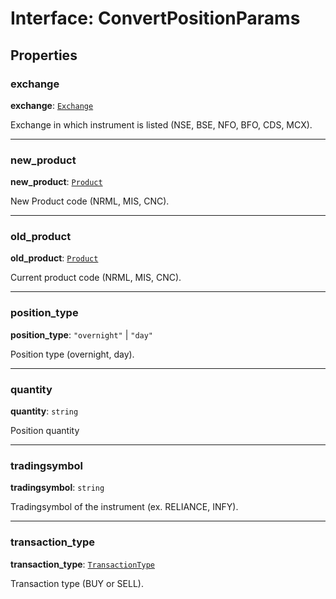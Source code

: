 # Interface: ConvertPositionParams

## Properties

### exchange

 **exchange**: [`Exchange`](../modules.md#exchange)

Exchange in which instrument is listed (NSE, BSE, NFO, BFO, CDS, MCX).

___

### new\_product

 **new\_product**: [`Product`](../modules.md#product)

New Product code (NRML, MIS, CNC).

___

### old\_product

 **old\_product**: [`Product`](../modules.md#product)

Current product code (NRML, MIS, CNC).

___

### position\_type

 **position\_type**: ``"overnight"`` \| ``"day"``

Position type (overnight, day).

___

### quantity

 **quantity**: `string`

Position quantity

___

### tradingsymbol

 **tradingsymbol**: `string`

Tradingsymbol of the instrument (ex. RELIANCE, INFY).

___

### transaction\_type

 **transaction\_type**: [`TransactionType`](../modules.md#transactiontype)

Transaction type (BUY or SELL).
